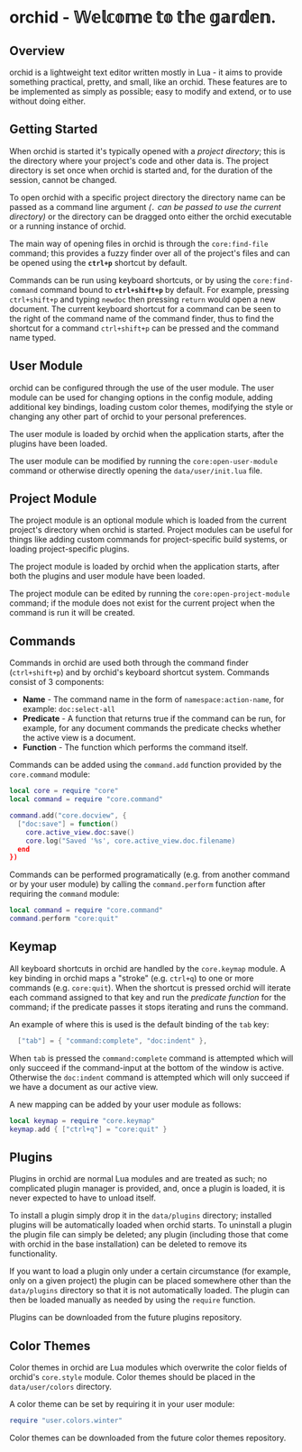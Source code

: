 # orchid - 𝕎𝕖𝕝𝕔𝕠𝕞𝕖 𝕥𝕠 𝕥𝕙𝕖 𝕘𝕒𝕣𝕕𝕖𝕟.

## Overview
orchid is a lightweight text editor written mostly in Lua - it aims to provide
something practical, pretty, and small, like an orchid. These features are to
be implemented as simply as possible; easy to modify and extend, or to use
without doing either.


## Getting Started
When orchid is started it's typically opened with a *project directory*;
this is the directory where your project's code and other data is. The
project directory is set once when orchid is started and, for the
duration of the session, cannot be changed.

To open orchid with a specific project directory the directory name can
be passed as a command line argument *(`.` can be passed to use the current directory)*
or the directory can be dragged onto either the orchid executable or a
running instance of orchid.

The main way of opening files in orchid is through the `core:find-file`
command; this provides a fuzzy finder over all of the project's files
and can be opened using the **`ctrl+p`** shortcut by default.

Commands can be run using keyboard shortcuts, or by using the `core:find-command`
command bound to **`ctrl+shift+p`** by default. For example, pressing
`ctrl+shift+p` and typing `newdoc` then pressing `return` would open
a new document. The current keyboard shortcut for a command can be
seen to the right of the command name of the command finder, thus to
find the shortcut for a command `ctrl+shift+p` can be pressed and
the command name typed.

## User Module
orchid can be configured through the use of the user module. The
user module can be used for changing options in the config module,
adding additional key bindings, loading custom color themes,
modifying the style or changing any other part of orchid to your
personal preferences.

The user module is loaded by orchid when the application starts,
after the plugins have been loaded.

The user module can be modified by running the `core:open-user-module`
command or otherwise directly opening the `data/user/init.lua` file.


## Project Module
The project module is an optional module which is loaded from the
current project's directory when orchid is started. Project modules
can be useful for things like adding custom commands for project-specific
build systems, or loading project-specific plugins.

The project module is loaded by orchid when the application starts,
after both the plugins and user module have been loaded.

The project module can be edited by running the `core:open-project-module`
command; if the module does not exist for the current project
when the command is run it will be created.

## Commands
Commands in orchid are used both through the command finder (`ctrl+shift+p`)
and by orchid's keyboard shortcut system. Commands consist of 3 components:
* **Name** - The command name in the form of `namespace:action-name`, for
  example: `doc:select-all`
* **Predicate** - A function that returns true if the command can be run,
  for example, for any document commands the predicate checks whether the
  active view is a document.
* **Function** - The function which performs the command itself.

Commands can be added using the `command.add` function provided by the
`core.command` module:
```lua
local core = require "core"
local command = require "core.command"

command.add("core.docview", {
  ["doc:save"] = function()
    core.active_view.doc:save()
    core.log("Saved '%s', core.active_view.doc.filename)
  end
})
```

Commands can be performed programatically (e.g. from another command
or by your user module) by calling the `command.perform` function
after requiring the `command` module:
```lua
local command = require "core.command"
command.perform "core:quit"
```


## Keymap
All keyboard shortcuts in orchid are handled by the `core.keymap`
module. A key binding in orchid maps a "stroke" (e.g. `ctrl+q`)
to one or more commands (e.g. `core:quit`). When the shortcut is
pressed orchid will iterate each command assigned to that key
and run the *predicate function* for the command; if the predicate
passes it stops iterating and runs the command.

An example of where this is used is the default binding of the `tab` key:
```lua
  ["tab"] = { "command:complete", "doc:indent" },
```
When `tab` is pressed the `command:complete` command is attempted
which will only succeed if the command-input at the bottom of the
window is active. Otherwise the `doc:indent` command is attempted
which will only succeed if we have a document as our active view.

A new mapping can be added by your user module as follows:
```lua
local keymap = require "core.keymap"
keymap.add { ["ctrl+q"] = "core:quit" }
```


## Plugins
Plugins in orchid are normal Lua modules and are treated as such;
no complicated plugin manager is provided, and, once a plugin is
loaded, it is never expected to have to unload itself.

To install a plugin simply drop it in the `data/plugins` directory;
installed plugins will be automatically loaded when orchid starts.
To uninstall a plugin the plugin file can simply be deleted; any
plugin (including those that come with orchid in the base installation)
can be deleted to remove its functionality.

If you want to load a plugin only under a certain circumstance (for example,
only on a given project) the plugin can be placed somewhere other than the
`data/plugins` directory so that it is not automatically loaded. The plugin
can then be loaded manually as needed by using the `require` function.

Plugins can be downloaded from the future plugins repository.


## Color Themes
Color themes in orchid are Lua modules which overwrite the color fields
of orchid's `core.style` module. Color themes should be placed in the
`data/user/colors` directory.

A color theme can be set by requiring it in your user module:
```lua
require "user.colors.winter"
```

Color themes can be downloaded from the future color themes repository.

